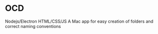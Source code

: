 # OCD 
Nodejs/Electron HTML/CSS/JS
A Mac app for easy creation of folders and correct naming conventions
